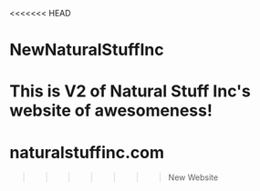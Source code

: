 <<<<<<< HEAD
# NewNaturalStuffInc
This is V2 of Natural Stuff Inc's website of awesomeness! 
=======
# naturalstuffinc.com
>>>>>>> New Website
